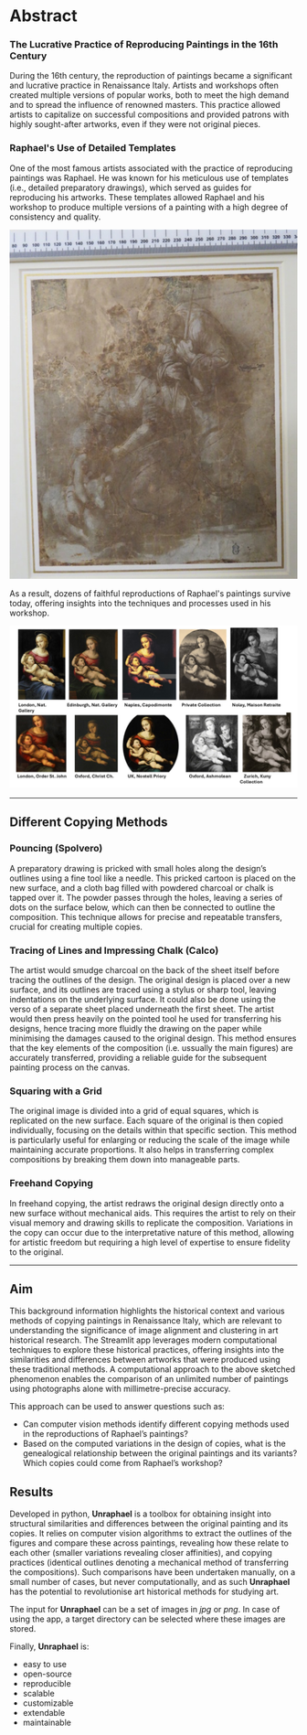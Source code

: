 # Abstract

### The Lucrative Practice of Reproducing Paintings in the 16th Century

During the 16th century, the reproduction of paintings became a significant and lucrative practice in Renaissance Italy. Artists and workshops often created multiple versions of popular works, both to meet the high demand and to spread the influence of renowned masters. This practice allowed artists to capitalize on successful compositions and provided patrons with highly sought-after artworks, even if they were not original pieces.

### Raphael's Use of Detailed Templates

One of the most famous artists associated with the practice of reproducing paintings was Raphael. He was known for his meticulous use of  templates (i.e., detailed preparatory drawings), which served as guides for reproducing his artworks. These templates allowed Raphael and his workshop to produce multiple versions of a painting with a high degree of consistency and quality.

![template](template_image.jpg)

As a result, dozens of faithful reproductions of Raphael's paintings survive today, offering insights into the techniques and processes used in his workshop.

![data](example_data.jpg)

---

## Different Copying Methods

### Pouncing (Spolvero)
A preparatory drawing is pricked with small holes along the design’s outlines using a fine tool like a needle. This pricked cartoon is placed on the new surface, and a cloth bag filled with powdered charcoal or chalk is tapped over it. The powder passes through the holes, leaving a series of dots on the surface below, which can then be connected to outline the composition. This technique allows for precise and repeatable transfers, crucial for creating multiple copies.

### Tracing of Lines and Impressing Chalk (Calco)
The artist would smudge charcoal on the back of the sheet itself before tracing the outlines of the design. The original design is placed over a new surface, and its outlines are traced using a stylus or sharp tool, leaving indentations on the underlying surface. It could also be done using the verso of a separate sheet placed underneath the first sheet. The artist would then press heavily on the pointed tool he used for transferring his designs, hence tracing more fluidly the drawing on the paper while minimising the damages caused to the original design. This method ensures that the key elements of the composition (i.e. ussually the main figures) are accurately transferred, providing a reliable guide for the subsequent painting process on the canvas.

### Squaring with a Grid
The original image is divided into a grid of equal squares, which is replicated on the new surface. Each square of the original is then copied individually, focusing on the details within that specific section. This method is particularly useful for enlarging or reducing the scale of the image while maintaining accurate proportions. It also helps in transferring complex compositions by breaking them down into manageable parts.

###  Freehand Copying
In freehand copying, the artist redraws the original design directly onto a new surface without mechanical aids. This requires the artist to rely on their visual memory and drawing skills to replicate the composition. Variations in the copy can occur due to the interpretative nature of this method, allowing for artistic freedom but requiring a high level of expertise to ensure fidelity to the original.

---

## Aim
This background information highlights the historical context and various methods of copying paintings in Renaissance Italy, which are relevant to understanding the significance of image alignment and clustering in art historical research. The Streamlit app leverages modern computational techniques to explore these historical practices, offering insights into the similarities and differences between artworks that were produced using these traditional methods. A computational approach to the above sketched phenomenon enables the comparison of an unlimited number of paintings using photographs alone with millimetre-precise accuracy.

This approach can be used to answer questions such as:

- Can computer vision methods identify different copying methods used in the reproductions of Raphael’s paintings? 
- Based on the computed variations in the design of copies, what is the genealogical relationship between the original paintings and its variants? Which copies could come from Raphael’s workshop?

## Results
Developed in python, **Unraphael** is a toolbox for obtaining insight into structural similarities and differences between the original painting and its copies. It relies on computer vision algorithms to extract the outlines of the figures and compare these across paintings, revealing how these relate to each other (smaller variations revealing closer affinities), and copying practices (identical outlines denoting a mechanical method of transferring the compositions). Such comparisons have been undertaken manually, on a small number of cases, but never computationally, and as such **Unraphael** has the potential to revolutionise art historical methods for studying art.

 The input for **Unraphael** can be a set of images in *jpg* or *png*. In case of using the app, a target directory can be selected where these images are stored.

 Finally, **Unraphael** is:

- easy to use
- open-source
- reproducible
- scalable
- customizable
- extendable
- maintainable
